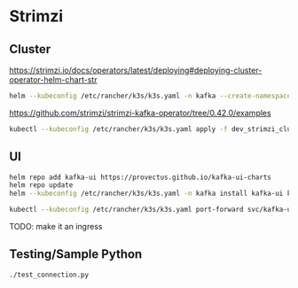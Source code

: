 # Strimzi

## Cluster

https://strimzi.io/docs/operators/latest/deploying#deploying-cluster-operator-helm-chart-str

```bash
helm --kubeconfig /etc/rancher/k3s/k3s.yaml -n kafka --create-namespace install strimzi-cluster-operator oci://quay.io/strimzi-helm/strimzi-kafka-operator
```

https://github.com/strimzi/strimzi-kafka-operator/tree/0.42.0/examples

```bash
kubectl --kubeconfig /etc/rancher/k3s/k3s.yaml apply -f dev_strimzi_cluster.yaml
```

## UI

```bash
helm repo add kafka-ui https://provectus.github.io/kafka-ui-charts
helm repo update
helm --kubeconfig /etc/rancher/k3s/k3s.yaml -n kafka install kafka-ui kafka-ui/kafka-ui --values kafka-ui-values.yaml
```

```bash
kubectl --kubeconfig /etc/rancher/k3s/k3s.yaml port-forward svc/kafka-ui 8080:80
```

TODO: make it an ingress

## Testing/Sample Python

```bash
./test_connection.py
```
